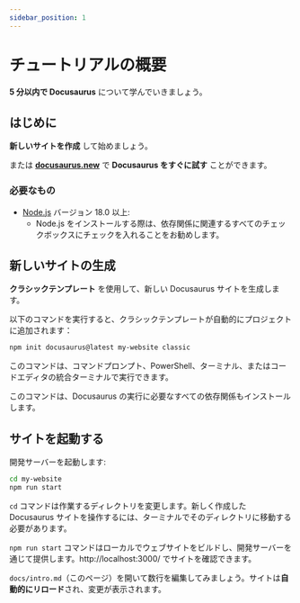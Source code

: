 ```yaml
---
sidebar_position: 1
---
```





# チュートリアルの概要

**5 分以内で Docusaurus** について学んでいきましょう。



## はじめに

**新しいサイトを作成** して始めましょう。

または **[docusaurus.new](https://docusaurus.new)** で **Docusaurus をすぐに試す** ことができます。




### 必要なもの

- [Node.js](https://nodejs.org/en/download/) バージョン 18.0 以上:
  - Node.js をインストールする際は、依存関係に関連するすべてのチェックボックスにチェックを入れることをお勧めします。




## 新しいサイトの生成

**クラシックテンプレート** を使用して、新しい Docusaurus サイトを生成します。

以下のコマンドを実行すると、クラシックテンプレートが自動的にプロジェクトに追加されます：

```bash
npm init docusaurus@latest my-website classic
```

このコマンドは、コマンドプロンプト、PowerShell、ターミナル、またはコードエディタの統合ターミナルで実行できます。

このコマンドは、Docusaurus の実行に必要なすべての依存関係もインストールします。




## サイトを起動する

開発サーバーを起動します:

```bash
cd my-website
npm run start
```

`cd` コマンドは作業するディレクトリを変更します。新しく作成した Docusaurus サイトを操作するには、ターミナルでそのディレクトリに移動する必要があります。

`npm run start` コマンドはローカルでウェブサイトをビルドし、開発サーバーを通じて提供します。http://localhost:3000/ でサイトを確認できます。

`docs/intro.md`（このページ）を開いて数行を編集してみましょう。サイトは**自動的にリロード**され、変更が表示されます。

